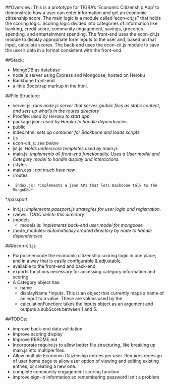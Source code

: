 ##Overview:
This is a prototype for TIGRA’s ‘Economic Citizenship App’ to demonstrate how a user can enter information and get an economic citizenship score. The main logic is a module called ‘econ-cit.js’’ that holds the scoring logic. Scoring logic divided into categories of information like banking, credit score, community engagement, savings, groceries spending, and entertainment spending. The front-end uses the econ-cit.js module to display appropriate form inputs to the user and, based on that input, calculate scores. The back-end uses the econ-cit.js module to save the user’s data in a format consistent with the front-end. 
 
##Stack: 
* MongoDB as database
*  node.js server using Express and Mongoose, hosted on Heroku
*  Backbone front-end
*  a little Bootstrap markup in the html.

##File Structure:
*  server.js: *runs node.js server that serves /public files as static content, and sets up what’s in the routes directory*
* Procfile: *used by Heroku to start app*
* package.json: *used by Heroku to handle dependencies*
* public
*  index.html: *sets up container for Backbone and loads scripts*
*  /js
  *    econ-cit.js: *see below*
  *    jst.js: *Holds underscore templates used by main.js*
  *    main.js: *Implements all front-end functionality. Uses a User model and Category model to handle display and interactions.*
*    /styles	
  *    main.css : *not much here now*	
*    /routes	
  *      index.js: *implements a json API that lets Backbone talk to the MongoDB.*
*/passport
   * init.js: *implements passport.js strategies for user login and registration.* 
* /views: *TODO delete this directory*
* /models
  *  models.js: *implements back-end user model for mongoose*
* /node_modules: *automatically created directory by node to handle dependencies*

###econ-cit.js
* Purpose:encode the economic citizenship scoring logic in one place, and in a way that is easily configurable & adjustable. 
* available to the front-end and back-end. 
* exports functions necessary for accessing category information and scoring.
* A Category object has:
  * name
  * displayName
  *inputs. This is an object that currently maps a name of an input to a value. These are values used by the 
  * calculationFunction:  takes the inputs object as an argument and outputs a subScore between 1 and 5. 

##TODOs:
* improve back-end data validation
* Improve scoring display
* Improve README.md
* Incorporate require.js to allow better file structuring, like breaking up main.js into multiple files.
* Allow multiple Economic Citizenship entries per user. Requires redesign of user home page to allow user option of viewing and editing existing entries, or creating a new one. 
* complete community engagement scoring function
* improve sign-in information so remembering password isn't a problem
